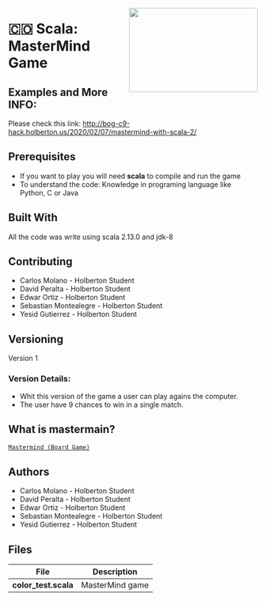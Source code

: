<p>
<img width="260" height="170" src="https://davidjohncoleman.com/wp-djc/wp-content/uploads/2017/06/HBTN-Borderless-CMYK-Logo-Vertical-Color-Black@1200ppi-300x236.png" align="right" >
</p>





# :colombia: Scala: MasterMind Game                                             

## Examples and More INFO:
Please check this link: http://bog-c9-hack.holberton.us/2020/02/07/mastermind-with-scala-2/

## Prerequisites
- If you want to play you will need **scala** to compile and run the game
- To understand the code: Knowledge in programing language like Python, C or Java

## Built With

All the code was write using scala 2.13.0  and jdk-8                            

## Contributing
- Carlos Molano - Holberton Student
- David Peralta - Holberton Student
- Edwar Ortiz - Holberton Student
- Sebastian Montealegre - Holberton Student
- Yesid Gutierrez - Holberton Student

## Versioning
Version 1

### Version Details:
- Whit this version of the game a user can play agains the computer.
- The user have 9 chances to win in a single match.

## What is mastermain?
[`Mastermind (Board Game)`](https://en.wikipedia.org/wiki/Mastermind_(board_game))

## Authors
- Carlos Molano - Holberton Student
- David Peralta - Holberton Student
- Edwar Ortiz - Holberton Student
- Sebastian Montealegre - Holberton Student
- Yesid Gutierrez - Holberton Student

## Files

|             File               |             Description                  |
|--------------------------------| ---------------------------------------- |
|**color_test.scala**|MasterMind game|
